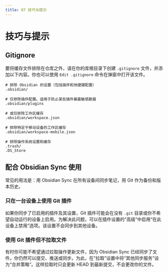 ```yaml
---
title: 07 技巧与提示
---
```


# 技巧与提示

## Gitignore

要将缓存文件排除在仓库之外，请在你的库根目录下创建 `.gitignore` 文件，并添加以下内容。你也可以使用 `Edit .gitignore` 命令在弹窗中打开该文件。

```
# 排除 Obsidian 的设置（包括插件和快捷键配置）
.obsidian/

# 仅排除插件配置。适用于防止某些插件暴露敏感数据
.obsidian/plugins

# 或仅排除工作区缓存
.obsidian/workspace.json

# 排除特定于移动设备的工作区缓存
.obsidian/workspace-mobile.json

# 排除操作系统设置和缓存
.trash/
.DS_Store
```

## 配合 Obsidian Sync 使用

常见的用法是：用 Obsidian Sync 在所有设备间同步笔记，用 Git 作为备份和版本历史。

### 只在一台设备上使用 Git 插件

如果你同步了已启用的插件及其设置，Git 插件可能会在没有 `.git` 目录或你不希望自动运行的设备上启用。为解决此问题，可以在插件设置的“高级”中启用“在此设备上禁用”选项。该设置不会同步到其他设备。

### 使用 Git 插件但不拉取文件

有时你可能不希望通过拉取操作更新文件，因为 Obsidian Sync 已经同步了文件。你仍然可以提交、推送或同步。为此，在“拉取”设置中将“其他同步服务”设为“合并策略”。这样拉取时只会更新 HEAD 到最新提交，不会更改你的文件。
